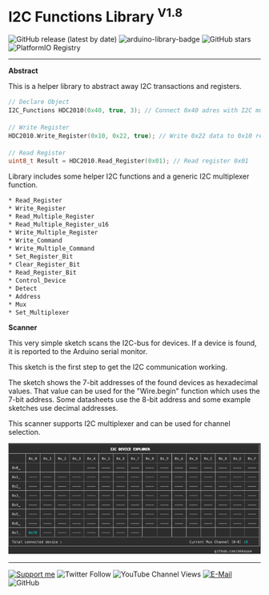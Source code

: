 # I2C Functions Library <sup>V1.8</sup>

![GitHub release (latest by date)](https://img.shields.io/github/v/release/akkoyun/I2C_Functions) ![arduino-library-badge](https://www.ardu-badge.com/badge/I2C_Functions.svg?) ![GitHub stars](https://img.shields.io/github/stars/akkoyun/I2C_Functions?style=flat&logo=github) ![PlatformIO Registry](https://badges.registry.platformio.org/packages/akkoyun/library/I2C_Functions.svg)

---

**Abstract**

This is a helper library to abstract away I2C transactions and registers.

```C++
// Declare Object
I2C_Functions HDC2010(0x40, true, 3); // Connect 0x40 adres with I2C mux channel 3

// Write Register
HDC2010.Write_Register(0x10, 0x22, true); // Write 0x22 data to 0x10 register

// Read Register
uint8_t Result = HDC2010.Read_Register(0x01); // Read register 0x01
```

Library includes some helper I2C functions and a generic I2C multiplexer function.

    * Read_Register
    * Write_Register
    * Read_Multiple_Register
    * Read_Multiple_Register_u16
    * Write_Multiple_Register
    * Write_Command
    * Write_Multiple_Command
    * Set_Register_Bit
    * Clear_Register_Bit
    * Read_Register_Bit
    * Control_Device
    * Detect
    * Address
    * Mux
    * Set_Multiplexer

**Scanner**

This very simple sketch scans the I2C-bus for devices. If a device is found, it is reported to the Arduino serial monitor.

This sketch is the first step to get the I2C communication working.

The sketch shows the 7-bit addresses of the found devices as hexadecimal values. That value can be used for the "Wire.begin" function which uses the 7-bit address. Some datasheets use the 8-bit address and some example sketches use decimal addresses.

This scanner supports I2C multiplexer and can be used for channel selection.

![I2C Scanner](https://github.com/akkoyun/I2C_Functions/blob/main/Documents/ScreenShot.png)

---

[![Support me](https://img.shields.io/badge/Support-PATREON-GREEN.svg)](https://www.patreon.com/bePatron?u=62967889) ![Twitter Follow](https://img.shields.io/twitter/follow/gunceakkoyun?style=social) ![YouTube Channel Views](https://img.shields.io/youtube/channel/views/UCIguQGdaBT1GnnVMz5qAZ2Q?style=social) [![E-Mail](https://img.shields.io/badge/E_Mail-Mehmet_Gunce_Akkoyun-blue.svg)](mailto:akkoyun@me.com) ![GitHub](https://img.shields.io/github/license/akkoyun/Statistical) 